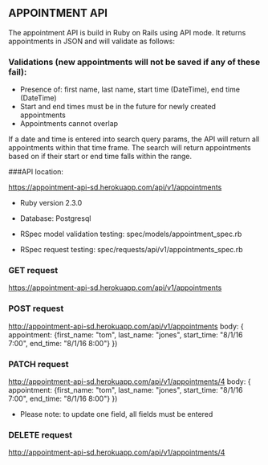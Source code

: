 

## APPOINTMENT API

The appointment API is build in Ruby on Rails using API mode. It returns appointments in JSON and will validate as follows:

### Validations (new appointments will not be saved if any of these fail): 

  - Presence of: first name, last name, start time (DateTime), end time (DateTime)
  - Start and end times must be in the future for newly created appointments
  - Appointments cannot overlap

If a date and time is entered into search query params, the API will return all appointments within that time frame. The search will return appointments based on if their start or end time falls within the range. 


###API location:

https://appointment-api-sd.herokuapp.com/api/v1/appointments

* Ruby version 2.3.0

* Database: Postgresql

* RSpec model validation testing: spec/models/appointment_spec.rb
 
* RSpec request testing: spec/requests/api/v1/appointments_spec.rb


### GET request

https://appointment-api-sd.herokuapp.com/api/v1/appointments

### POST request

http://appointment-api-sd.herokuapp.com/api/v1/appointments
body: { appointment: {first_name: "tom", last_name: "jones", start_time: "8/1/16 7:00", end_time: "8/1/16 8:00"} })

### PATCH request

http://appointment-api-sd.herokuapp.com/api/v1/appointments/4
body: { appointment: {first_name: "tom", last_name: "jones", start_time: "8/1/16 7:00", end_time: "8/1/16 8:00"} })

* Please note: to update one field, all fields must be entered

### DELETE request

http://appointment-api-sd.herokuapp.com/api/v1/appointments/4 


